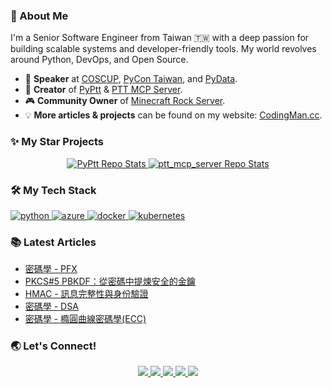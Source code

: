 ### 👋 About Me

I'm a Senior Software Engineer from Taiwan 🇹🇼 with a deep passion for building scalable systems and developer-friendly tools. My world revolves around Python, DevOps, and Open Source.

* 🎤 **Speaker** at [COSCUP](https://coscup.org/2020/zh-TW/agenda/CFNNFA), [PyCon Taiwan](https://tw.pycon.org/2020/zh-hant/conference/talk/1124347947245371715/), and [PyData](https://pydata.org/taipei2020/program/talk-2/).
* 🚀 **Creator** of [PyPtt](https://github.com/PyPtt/PyPtt) & [PTT MCP Server](https://github.com/PyPtt/ptt_mcp_server).
* 🎮 **Community Owner** of [Minecraft Rock Server](https://rock-mc.com/).
* 💡 **More articles & projects** can be found on my website: [CodingMan.cc](https://codingman.cc).

### ✨ My Star Projects
<p align="center">
<a href="https://github.com/PyPtt/PyPtt" target="_blank">
  <img src="https://github-readme-stats.vercel.app/api/pin/?username=PyPtt&repo=PyPtt&theme=dracula" alt="PyPtt Repo Stats"/>
</a>
<a href="https://github.com/PyPtt/ptt_mcp_server" target="_blank">
  <img src="https://github-readme-stats.vercel.app/api/pin/?username=PyPtt&repo=ptt_mcp_server&theme=dracula" alt="ptt_mcp_server Repo Stats"/>
</a>
</p>

### 🛠️ My Tech Stack

<p align="left">
  <a href="https://www.python.org" target="_blank"> <img src="https://img.shields.io/badge/Python-3776AB?style=for-the-badge&logo=python&logoColor=white" alt="python"/> </a>
  <a href="https://azure.microsoft.com" target="_blank"> <img src="https://img.shields.io/badge/Azure-0078D4?style=for-the-badge&logo=microsoftazure&logoColor=white" alt="azure"/> </a>
  <a href="https://www.docker.com/" target="_blank"> <img src="https://img.shields.io/badge/Docker-2496ED?style=for-the-badge&logo=docker&logoColor=white" alt="docker"/> </a>
  <a href="https://kubernetes.io" target="_blank"> <img src="https://img.shields.io/badge/Kubernetes-326CE5?style=for-the-badge&logo=kubernetes&logoColor=white" alt="kubernetes"/> </a>
</p>

### 📚 Latest Articles
<!-- BLOG-POST-LIST:START -->
- [密碼學 - PFX](https://codingman.cc/cryptography-pfx)
- [PKCS#5 PBKDF：從密碼中提煉安全的金鑰](https://codingman.cc/pkcs5-pbkdf-from-password-to-secure-key)
- [HMAC - 訊息完整性與身份驗證](https://codingman.cc/hmac)
- [密碼學 - DSA](https://codingman.cc/cryptography-dsa)
- [密碼學 - 橢圓曲線密碼學(ECC)](https://codingman.cc/cryptography-ecc)
<!-- BLOG-POST-LIST:END -->

### 🌏 Let's Connect!
<p align="center">
  <a href="https://www.linkedin.com/in/codingman/" target="_blank">
    <img src="https://img.shields.io/badge/LinkedIn-0A66C2?style=for-the-badge&logo=linkedin&logoColor=white">
  </a>
  <a href="https://codingman.cc" target="_blank">
    <img src="https://img.shields.io/badge/Website-codingman.cc-blue?style=for-the-badge&logo=firefox-browser">
  </a>
  <a href="https://twitter.com/PttCodingMan" target="_blank">
    <img src="https://img.shields.io/badge/Twitter-PttCodingMan-1DA1F2?style=for-the-badge&logo=twitter">
  </a>
  <a href="mailto:pttcodingman@gmail.com">
    <img src="https://img.shields.io/badge/Email-pttcodingman@gmail.com-D14836?style=for-the-badge&logo=gmail">
  </a>
  <a href="https://t.me/PttCodingMan" target="_blank">
    <img src="https://img.shields.io/badge/Telegram-PttCodingMan-26A5E4?style=for-the-badge&logo=telegram">
  </a>
</p>
